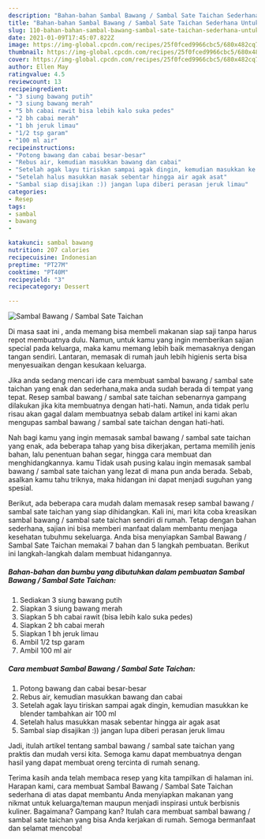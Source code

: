 ```yaml
---
description: "Bahan-bahan Sambal Bawang / Sambal Sate Taichan Sederhana Untuk Jualan"
title: "Bahan-bahan Sambal Bawang / Sambal Sate Taichan Sederhana Untuk Jualan"
slug: 110-bahan-bahan-sambal-bawang-sambal-sate-taichan-sederhana-untuk-jualan
date: 2021-01-09T17:45:07.822Z
image: https://img-global.cpcdn.com/recipes/25f0fced9966cbc5/680x482cq70/sambal-bawang-sambal-sate-taichan-foto-resep-utama.jpg
thumbnail: https://img-global.cpcdn.com/recipes/25f0fced9966cbc5/680x482cq70/sambal-bawang-sambal-sate-taichan-foto-resep-utama.jpg
cover: https://img-global.cpcdn.com/recipes/25f0fced9966cbc5/680x482cq70/sambal-bawang-sambal-sate-taichan-foto-resep-utama.jpg
author: Ellen May
ratingvalue: 4.5
reviewcount: 13
recipeingredient:
- "3 siung bawang putih"
- "3 siung bawang merah"
- "5 bh cabai rawit bisa lebih kalo suka pedes"
- "2 bh cabai merah"
- "1 bh jeruk limau"
- "1/2 tsp garam"
- "100 ml air"
recipeinstructions:
- "Potong bawang dan cabai besar-besar"
- "Rebus air, kemudian masukkan bawang dan cabai"
- "Setelah agak layu tiriskan sampai agak dingin, kemudian masukkan ke blender tambahkan air 100 ml"
- "Setelah halus masukkan masak sebentar hingga air agak asat"
- "Sambal siap disajikan :)) jangan lupa diberi perasan jeruk limau"
categories:
- Resep
tags:
- sambal
- bawang
- 

katakunci: sambal bawang  
nutrition: 207 calories
recipecuisine: Indonesian
preptime: "PT27M"
cooktime: "PT40M"
recipeyield: "3"
recipecategory: Dessert

---
```



![Sambal Bawang / Sambal Sate Taichan](https://img-global.cpcdn.com/recipes/25f0fced9966cbc5/680x482cq70/sambal-bawang-sambal-sate-taichan-foto-resep-utama.jpg)

Di masa  saat ini , anda memang bisa membeli makanan siap saji tanpa harus repot membuatnya dulu. Namun, untuk kamu yang ingin memberikan sajian special pada keluarga, maka kamu memang lebih baik memasaknya dengan tangan sendiri. Lantaran, memasak di rumah jauh lebih higienis serta bisa menyesuaikan dengan kesukaan keluarga.

Jika anda sedang mencari ide cara membuat sambal bawang / sambal sate taichan yang enak dan sederhana,maka anda sudah berada di tempat yang tepat. Resep sambal bawang / sambal sate taichan  sebenarnya gampang dilakukan jika kita membuatnya dengan hati-hati. Namun, anda tidak perlu risau akan gagal dalam membuatnya 
sebab dalam artikel ini kami akan mengupas sambal bawang / sambal sate taichan dengan hati-hati.  



Nah bagi kamu yang ingin memasak sambal bawang / sambal sate taichan yang enak, ada beberapa tahap yang bisa dikerjakan, pertama memilih jenis bahan, lalu penentuan bahan segar, hingga cara membuat dan menghidangkannya. kamu Tidak usah pusing kalau ingin memasak sambal bawang / sambal sate taichan yang lezat di mana pun anda berada. Sebab, asalkan kamu  tahu triknya, maka hidangan ini dapat menjadi suguhan yang spesial.

Berikut, ada beberapa cara mudah dalam memasak resep sambal bawang / sambal sate taichan yang siap dihidangkan. Kali ini, mari kita coba kreasikan sambal bawang / sambal sate taichan sendiri di rumah. Tetap dengan bahan sederhana, sajian ini bisa memberi manfaat dalam membantu menjaga kesehatan tubuhmu sekeluarga. Anda bisa menyiapkan Sambal Bawang / Sambal Sate Taichan memakai 7 bahan dan 5 langkah pembuatan. Berikut ini langkah-langkah dalam membuat hidangannya.

<!--inarticleads1-->

##### Bahan-bahan dan bumbu yang dibutuhkan dalam pembuatan Sambal Bawang / Sambal Sate Taichan:

1. Sediakan 3 siung bawang putih
1. Siapkan 3 siung bawang merah
1. Siapkan 5 bh cabai rawit (bisa lebih kalo suka pedes)
1. Siapkan 2 bh cabai merah
1. Siapkan 1 bh jeruk limau
1. Ambil 1/2 tsp garam
1. Ambil 100 ml air




<!--inarticleads2-->

##### Cara membuat Sambal Bawang / Sambal Sate Taichan:

1. Potong bawang dan cabai besar-besar
1. Rebus air, kemudian masukkan bawang dan cabai
1. Setelah agak layu tiriskan sampai agak dingin, kemudian masukkan ke blender tambahkan air 100 ml
1. Setelah halus masukkan masak sebentar hingga air agak asat
1. Sambal siap disajikan :)) jangan lupa diberi perasan jeruk limau




Jadi, itulah artikel tentang  sambal bawang / sambal sate taichan  yang praktis dan mudah versi kita. Semoga kamu dapat membuatnya dengan hasil yang dapat membuat oreng tercinta di rumah senang. 

Terima kasih anda telah membaca resep yang kita tampilkan di halaman ini. Harapan kami, cara membuat  Sambal Bawang / Sambal Sate Taichan sederhana di atas dapat membantu Anda menyiapkan makanan yang nikmat untuk keluarga/teman maupun menjadi inspirasi untuk berbisnis kuliner. Bagaimana? Gampang kan? Itulah cara membuat sambal bawang / sambal sate taichan yang bisa Anda kerjakan di rumah. Semoga bermanfaat dan selamat mencoba!

